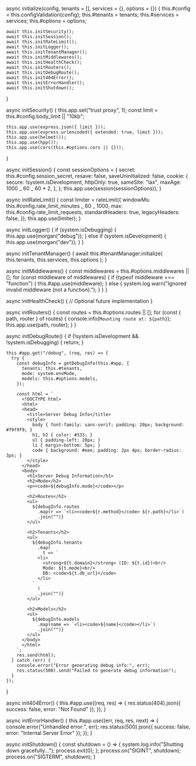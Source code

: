 async initialize(config, tenants = [], services = {}, options = {}) {
this.#config = this.configValidation(config);
this.#tenants = tenants;
this.#services = services;
this.#options = options;

    await this.initSecurity();
    await this.initSession();
    await this.initRateLimit();
    await this.initLogger();
    await this.initTenantManager();
    await this.initMiddlewares();
    await this.initHealthCheck();
    await this.initRouters();
    await this.initDebugRoute();
    await this.init404Error();
    await this.initErrorHandler();
    await this.initShutdown();

}

async initSecurity() {
this.app.set("trust proxy", 1);
const limit = this.#config.body_limit || "10kb";

    this.app.use(express.json({ limit }));
    this.app.use(express.urlencoded({ extended: true, limit }));
    this.app.use(helmet());
    this.app.use(hpp());
    this.app.use(cors(this.#options.cors || {}));

}

async initSession() {
const sessionOptions = {
secret: this.#config.session_secret,
resave: false,
saveUninitialized: false,
cookie: {
secure: !system.isDevelopment,
httpOnly: true,
sameSite: "lax",
maxAge: 1000 _ 60 _ 60 \* 2,
},
};
this.app.use(session(sessionOptions));
}

async initRateLimit() {
const limiter = rateLimit({
windowMs: this.#config.rate_limit_minutes _ 60 _ 1000,
max: this.#config.rate_limit_requests,
standardHeaders: true,
legacyHeaders: false,
});
this.app.use(limiter);
}

async initLogger() {
if (system.isDebugging) {
this.app.use(morgan("debug"));
} else if (system.isDevelopment) {
this.app.use(morgan("dev"));
}
}

async initTenantManager() {
await this.#tenantManager.initialize(
this.tenants,
this.services,
this.options
);
}

async initMiddlewares() {
const middlewares = this.#options.middlewares || [];
for (const middleware of middlewares) {
if (typeof middleware === "function") {
this.#app.use(middleware);
} else {
system.log.warn("Ignored invalid middleware (not a function).");
}
}
}

async initHealthCheck() {
// Optional future implementation
}

async initRouters() {
const routes = this.#options.routes || [];
for (const { path, router } of routes) {
console.info(`Mounting route at: ${path}`);
this.app.use(path, router);
}
}

async initDebugRoute() {
if (!system.isDevelopment && !system.isDebugging) {
return;
}

    this.#app.get("/debug", (req, res) => {
      try {
        const debugInfo = getDebugInfo(this.#app, {
          tenants: this.#tenants,
          mode: system.envMode,
          models: this.#options.models,
        });

        const html = `
          <!DOCTYPE html>
          <html>
          <head>
            <title>Server Debug Info</title>
            <style>
              body { font-family: sans-serif; padding: 20px; background: #f9f9f9; }
              h1, h2 { color: #333; }
              ul { padding-left: 20px; }
              li { margin-bottom: 5px; }
              code { background: #eee; padding: 2px 4px; border-radius: 3px; }
            </style>
          </head>
          <body>
            <h1>Server Debug Information</h1>
            <h2>Mode</h2>
            <p><code>${debugInfo.mode}</code></p>

            <h2>Routes</h2>
            <ul>
              ${debugInfo.routes
                .map(r => `<li><code>${r.method}</code> ${r.path}</li>`)
                .join("")}
            </ul>

            <h2>Tenants</h2>
            <ul>
              ${debugInfo.tenants
                .map(
                  t => `
                <li>
                  <strong>${t.domain}</strong> (ID: ${t.id})<br/>
                  Mode: ${t.mode}<br/>
                  DB: <code>${t.db_url}</code>
                </li>
              `
                )
                .join("")}
            </ul>

            <h2>Models</h2>
            <ul>
              ${debugInfo.models
                .map(name => `<li><code>${name}</code></li>`)
                .join("")}
            </ul>
          </body>
          </html>
        `;
        res.send(html);
      } catch (err) {
        console.error("Error generating debug info:", err);
        res.status(500).send("Failed to generate debug information");
      }
    });

}

async init404Error() {
this.#app.use((req, res) => {
res.status(404).json({ success: false, error: "Not Found" });
});
}

async initErrorHandler() {
this.#app.use((err, req, res, next) => {
console.error("Unhandled error:", err);
res.status(500).json({ success: false, error: "Internal Server Error" });
});
}

async initShutdown() {
const shutdown = () => {
system.log.info("Shutting down gracefully...");
process.exit(0);
};
process.on("SIGINT", shutdown);
process.on("SIGTERM", shutdown);
}
